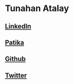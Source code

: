 # Tunahan Atalay
## 
## [Linkedln](https://www.linkedin.com/in/abdullahkskn/)
## [Patika](https://app.patika.dev/abdubey)
## [Github](https://github.com/AbdllhKskn)
## [Twitter](https://twitter.com/sadeceabdu)
